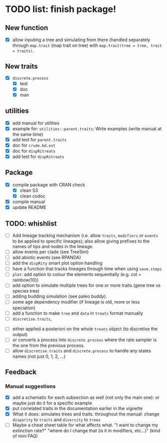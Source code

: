 # TODO list: finish package!

## New function
 - [x] allow inputing a tree and simulating from there (handled separately through `map.trait` (map trait on tree) with `map.trait(tree = tree, trait = traits)`.

## New traits
 - [x] `discrete.process`
    - [x] test
    - [x] doc
    - [x] man

## utilities

 - [x] add manual for utilities
 - [x] example for: `utilities::parent.traits`: Write examples (write manual at the same time)
 - [x] add test for `parent.traits`
 - [x] doc for `crude.bd.est`
 - [x] doc for `dispRitreats`
 - [x] add test for `dispRitreats`

## Package

 - [x] compile package with CRAN check
    - [x] clean S3
    - [x] clean codoc
 - [x] compile manual
 - [x] update README

## TODO: whishlist
 - [ ] Add lineage tracking mechanism (i.e. allow `traits`, `modifiers` or `events` to be applied to specific lineages); also allow giving prefixes to the names of tips and nodes in the lineage.
 - [ ] allow events per clade (see TreeSim)
 - [ ] add abiotic events (see RPANDA)
 - [ ] add the `dispRity` smart plot option handling
 - [ ] have a function that tracks lineages through time when using `save.steps`
 - [ ] `plot`: add option to colour the elements sequentially (e.g. col = rainbow(10))
 - [ ] add option to simulate multiple trees for one or more traits (gene tree vs species tree)
 - [ ] adding budding simulation (see paleo buddy).
 - [ ] some age dependency modifier (if lineage is old, more or less speciation)
 - [ ] add a function to make `tree` and `data` in `treats` format manually
 - [ ] `discretise.traits`,
  * [ ] either applied a posteriori on the whole `treats` object (to discretise the output)
  * [ ] or converts a process into `discrete.process` where the rate sampler is the one from the previous process.
  * [ ] allow `discretise.traits` and `discrete.process` to handle any states names (not just 0, 1, 2, ...)

## Feedback

### Manual suggestions
 - [x] add a schematic for each subsection as well (not only the main one): or maybe just do it for a specific example
 - [x] put correlated traits in the documentation earlier in the vignette
 - [x] What it does: simulates trees and traits. throughout the manual: change `disparity` to `traits` and `diversity` to `trees` 
 - [ ] Maybe a cheat sheet table for what affects what. "I want to change my extinction rate?" "where do I change that (is it in modifiers, etc...)" (kind of mini FAQ)